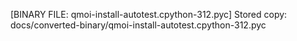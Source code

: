 [BINARY FILE: qmoi-install-autotest.cpython-312.pyc]
Stored copy: docs/converted-binary/qmoi-install-autotest.cpython-312.pyc
